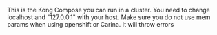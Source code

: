 This is the Kong Compose you can run in a cluster.
You need to change localhost and "127.0.0.1" with your host.
Make sure you do not use mem params when using openshift or Carina. It will throw errors
